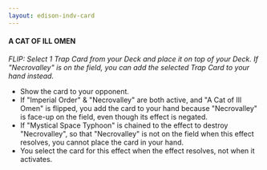```yaml
---
layout: edison-indv-card
---
```


#### A CAT OF ILL OMEN

*FLIP: Select 1 Trap Card from your Deck and place it on top of your Deck. If  "Necrovalley" is on the field, you can add the selected Trap Card to  your hand instead.*

- Show the card to your opponent.
- If "Imperial Order" & "Necrovalley" are both active, and "A Cat of Ill Omen" is flipped, you add the card to your hand because "Necrovalley"  is face-up on the field, even though its effect is negated.
- If  "Mystical Space Typhoon" is chained to the effect to destroy  "Necrovalley", so that "Necrovalley" is not on the field when this  effect resolves, you cannot place the card in your hand.
- You select the card for this effect when the effect resolves, not when it activates.

